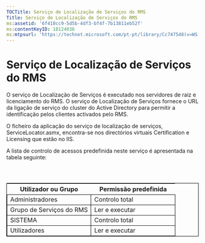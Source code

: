 ```yaml
---
TOCTitle: Serviço de Localização de Serviços do RMS
Title: Serviço de Localização de Serviços do RMS
ms:assetid: '6f410cc9-5d5b-4df3-bf4f-7b13811eb52f'
ms:contentKeyID: 18124036
ms:mtpsurl: 'https://technet.microsoft.com/pt-pt/library/Cc747548(v=WS.10)'
---
```


Serviço de Localização de Serviços do RMS
=========================================

O serviço de Localização de Serviços é executado nos servidores de raiz e licenciamento do RMS. O serviço de Localização de Serviços fornece o URL da ligação de serviço do cluster do Active Directory para permitir a identificação pelos clientes activados pelo RMS.

O ficheiro da aplicação do serviço de localização de serviços, ServiceLocator.asmx, encontra-se nos directórios virtuais Certification e Licensing que estão no IIS.

A lista de controlo de acessos predefinida neste serviço é apresentada na tabela seguinte:

###  

 
<table style="border:1px solid black;">
<colgroup>
<col width="50%" />
<col width="50%" />
</colgroup>
<thead>
<tr class="header">
<th>Utilizador ou Grupo</th>
<th>Permissão predefinida</th>
</tr>
</thead>
<tbody>
<tr class="odd">
<td style="border:1px solid black;">Administradores</td>
<td style="border:1px solid black;">Controlo total</td>
</tr>
<tr class="even">
<td style="border:1px solid black;">Grupo de Serviços do RMS</td>
<td style="border:1px solid black;">Ler e executar</td>
</tr>
<tr class="odd">
<td style="border:1px solid black;">SISTEMA</td>
<td style="border:1px solid black;">Controlo total</td>
</tr>
<tr class="even">
<td style="border:1px solid black;">Utilizadores</td>
<td style="border:1px solid black;">Ler e executar</td>
</tr>
</tbody>
</table>
